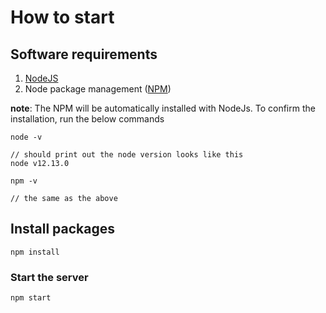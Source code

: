 # How to start
## Software requirements
1. [NodeJS](https://nodejs.org/en/)
2. Node package management ([NPM](https://www.npmjs.com/)) 

**note**: The NPM will be automatically installed with NodeJs. To confirm the installation, run the below commands
```
node -v

// should print out the node version looks like this
node v12.13.0
```

```
npm -v

// the same as the above
```
## Install packages
```
npm install
```

### Start the server
```
npm start
```
